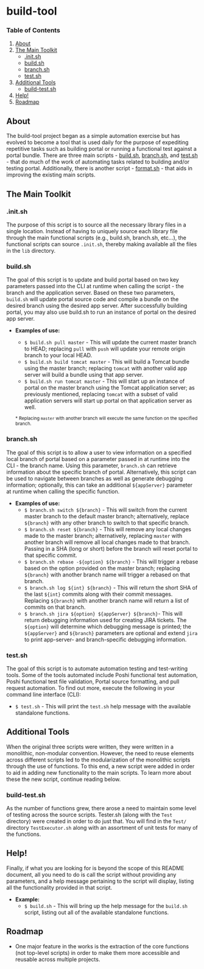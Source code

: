 # build-tool

### Table of Contents
1. [About](#about)
2. [The Main Toolkit](#the-main-toolkit)
	- [.init.sh](#initsh)
	- [build.sh](#buildsh)
	- [branch.sh](#branchsh)
	- [test.sh](#testsh)
3. [Additional Tools](#additional-tools)
	- [build-test.sh](#build-testsh)
4. [Help!](#help)
5. [Roadmap](#roadmap)

## About

The build-tool project began as a simple automation exercise but has evolved to become a tool that is used daily for the purpose of expediting repetitive tasks such as building portal or running a functional test against a portal bundle. There are three main scripts - [build.sh](#buildsh), [branch.sh](#branchsh), and [test.sh](#testsh) - that do much of the work of automating tasks related to building and/or testing portal. Additionally, there is another script - [format.sh](#formatsh) - that aids in improving the existing main scripts.

## The Main Toolkit

### .init.sh

The purpose of this script is to source all the necessary library files in a single location. Instead of having to uniquely source each library file through the main functional scripts (e.g., build.sh, branch.sh, etc...), the functional scripts can source `.init.sh`, thereby making available all the files in the `lib` directory.

### build.sh

The goal of this script is to update and build portal based on two key parameters passed into the CLI at runtime when calling the script - the branch and the application server. Based on these two parameters, `build.sh` will update portal source code and compile a bundle on the desired branch using the desired app server. After successfully building portal, you may also use build.sh to run an instance of portal on the desired app server.

- **Examples of use:**
	- `$ build.sh pull master` - This will update the current master branch to HEAD; replacing `pull` with `push` will update your remote origin branch to your local HEAD.
	- `$ build.sh build tomcat master` - This will build a Tomcat bundle using the master branch; replacing `tomcat` with another valid app server will build a bundle using that app server.
	- `$ build.sh run tomcat master` - This will start up an instance of portal on the master branch using the Tomcat application server; as previously mentioned, replacing `tomcat` with a subset of valid application servers will start up portal on that application server as well.

	<sup>\* Replacing <code>master</code> with another branch will execute the same function on the specified branch.</sup>

### branch.sh

The goal of this script is to allow a user to view information on a specified local branch of portal based on a parameter passed in at runtime into the CLI - the branch name. Using this parameter, `branch.sh` can retrieve information about the specific branch of portal. Alternatively, this script can be used to navigate between branches as well as generate debugging information; optionally, this can take an additional `${appServer}` parameter at runtime when calling the specific function.

- **Examples of use:**
	- `$ branch.sh switch ${branch}` - This will switch from the current master branch to the default master branch; alternatively, replace `${branch}` with any other branch to switch to that specific branch.
	- `$ branch.sh reset ${branch}` - This will remove any local changes made to the master branch; alternatively, replacing `master` with another branch will remove all local changes made to that branch. Passing in a SHA (long or short) before the branch will reset portal to that specific commit.
	- `$ branch.sh rebase -${option} ${branch}` - This will trigger a rebase based on the option provided on the master branch; replacing `${branch}` with another branch name will trigger a rebased on that branch.
	- `$ branch.sh log ${int} ${branch}` - This will return the short SHA of the last `${int}` commits along with their commit messages. Replacing `${branch}` with another branch name will return a list of commits on that branch.
	- `$ branch.sh jira ${option} ${appServer} ${branch}`- This will return debugging information used for creating JIRA tickets. The `${option}` will determine which debugging message is printed; the `${appServer}` and `${branch}` parameters are optional and extend `jira` to print app-server- and branch-specific debugging information.

### test.sh

The goal of this script is to automate automation testing and test-writing tools. Some of the tools automated include Poshi functional test automation, Poshi functional test file validation, Portal source formatting, and pull request automation. To find out more, execute the following in your command line interface (CLI):
- `$ test.sh` - This will print the `test.sh` help message with the available standalone functions.

## Additional Tools

When the original three scripts were written, they were written in a monolithic, non-modular convention. However, the need to reuse elements across different scripts led to the modularization of the monolithic scripts through the use of functions. To this end, a new script were added in order to aid in adding new functionality to the main scripts. To learn more about these the new script, continue reading below.

### build-test.sh

As the number of functions grew, there arose a need to maintain some level of testing across the source scripts. Tester.sh (along with the `Test` directory) were created in order to do just that. You will find in the `Test/` directory `TestExecutor.sh` along with an assortment of unit tests for many of the functions.

## Help!

Finally, if what you are looking for is beyond the scope of this README document, all you need to do is call the script without providing any parameters, and a help message pertaining to the script will display, listing all the functionality provided in that script.

- **Example:**
	- `$ build.sh` - This will bring up the help message for the `build.sh` script, listing out all of the available standalone functions.

## Roadmap

- One major feature in the works is the extraction of the core functions (not top-level scripts) in order to make them more accessible and reusable across multiple projects.